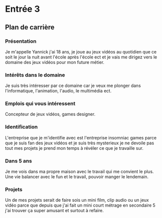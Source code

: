 # Entrée 3
## Plan de carrière

### Présentation
Je m'appelle Yannick j'ai 18 ans, je joue au jeux vidéos au quotidien que ce soit le jour la nuit avant l'école après l'école ect et je vais me dirigez vers le domaine des jeux vidéos pour mon future métier. 

### Intérêts dans le domaine
Je suis très intéresser par ce domaine car je veux me plonger dans l'informatique, l'animation, l'audio, le multimédia ect. 

### Emplois qui vous intéressent
Concepteur de jeux vidéos, games designer.

### Identification
L'entreprise que je m'identifie avec est l'entreprise insomniac games parce que je suis fan des jeux vidéos et je suis très mysterieux je ne devoile pas tout mes projets je prend mon temps à révéler ce que je travaille sur. 

### Dans 5 ans
Je me vois dans ma propre maison avec le travail qui me convient le plus. Une vie balancer avec le fun et le travail, pouvoir manger le lendemain. 

### Projets
Un de mes projets serait de faire sois un mini film, clip audio ou un jeux vidéo parce que depuis que j'ai fait un mini court métrage en secondaire 5 j'ai trouver ça super amusant et surtout à refaire.  
